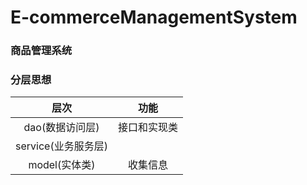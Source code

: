 # E-commerceManagementSystem

### 商品管理系统

### 分层思想

|       层次       |   功能   |
|:--------------:|:------:|
|   dao(数据访问层)   | 接口和实现类 |
| service(业务服务层) ||
|   model(实体类)   |  收集信息  |
